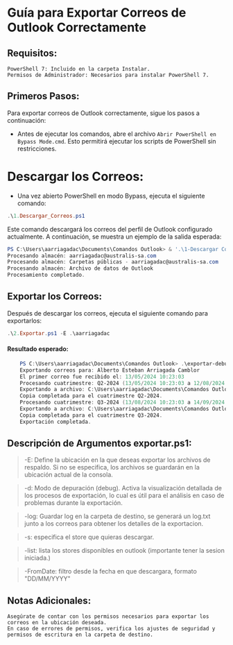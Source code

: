 # Guía para Exportar Correos de Outlook Correctamente
## Requisitos:

    PowerShell 7: Incluido en la carpeta Instalar.
    Permisos de Administrador: Necesarios para instalar PowerShell 7.

## Primeros Pasos:

Para exportar correos de Outlook correctamente, sigue los pasos a continuación:

- Antes de ejecutar los comandos, abre el archivo `Abrir PowerShell en Bypass Mode.cmd`. Esto permitirá ejecutar los scripts de PowerShell sin restricciones.

# Descargar los Correos:

- Una vez abierto PowerShell en modo Bypass, ejecuta el siguiente comando:

```powershell
.\1.Descargar_Correos.ps1
```
Este comando descargará los correos del perfil de Outlook configurado actualmente. A continuación, se muestra un ejemplo de la salida esperada:

```powershell
PS C:\Users\aarriagadac\Documents\Comandos Outlook> & '.\1-Descargar Correos.ps1'
Procesando almacén: aarriagadac@australis-sa.com
Procesando almacén: Carpetas públicas - aarriagadac@australis-sa.com
Procesando almacén: Archivo de datos de Outlook
Procesamiento completado.
```

## Exportar los Correos:

Después de descargar los correos, ejecuta el siguiente comando para exportarlos:

```powershell
.\2.Exportar.ps1 -E .\aarriagadac
```
#### Resultado esperado:

```powershell
    PS C:\Users\aarriagadac\Documents\Comandos Outlook> .\exportar-debug.ps1 -E .\aarriagadac
    Exportando correos para: Alberto Esteban Arriagada Camblor
    El primer correo fue recibido el: 13/05/2024 10:23:03
    Procesando cuatrimestre: Q2-2024 (13/05/2024 10:23:03 a 12/08/2024 10:23:03)
    Exportando a archivo: C:\Users\aarriagadac\Documents\Comandos Outlook\aarriagadac\Alberto Esteban Arriagada Camblor - Q2-2024.pst
    Copia completada para el cuatrimestre Q2-2024.
    Procesando cuatrimestre: Q3-2024 (13/08/2024 10:23:03 a 14/09/2024 01:58:33)
    Exportando a archivo: C:\Users\aarriagadac\Documents\Comandos Outlook\aarriagadac\Alberto Esteban Arriagada Camblor - Q3-2024.pst
    Copia completada para el cuatrimestre Q3-2024.
    Exportación completada.
```

## Descripción de Argumentos exportar.ps1:

> -E: Define la ubicación en la que deseas exportar los archivos de respaldo. Si no se especifica, los archivos se guardarán en la ubicación actual de la consola.

> -d: Modo de depuración (debug). Activa la visualización detallada de los procesos de exportación, lo cual es útil para el análisis en caso de problemas durante la exportación.

> -log: Guardar log en la carpeta de destino, se generará un log.txt junto a los correos para obtener los detalles de la exportacion.

> -s: especifica el store que quieras descargar.

> -list: lista los stores disponibles en outlook (importante tener la sesion iniciada.)

> -FromDate: filtro desde la fecha en que descargara, formato "DD/MM/YYYY"

## Notas Adicionales:

    Asegúrate de contar con los permisos necesarios para exportar los correos en la ubicación deseada.
    En caso de errores de permisos, verifica los ajustes de seguridad y permisos de escritura en la carpeta de destino.